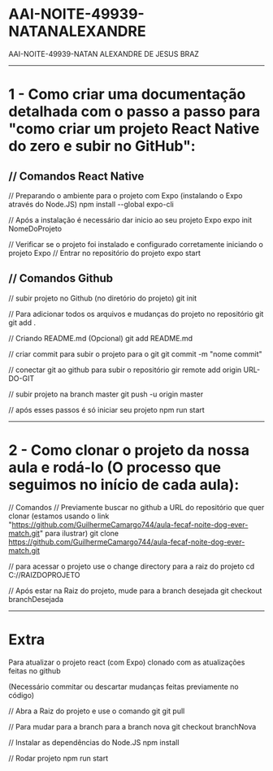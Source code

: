 # AAI-NOITE-49939-NATANALEXANDRE
AAI-NOITE-49939-NATAN ALEXANDRE DE JESUS BRAZ
<hr>
<h1>1 - Como criar uma documentação detalhada com o passo a passo para "como criar um projeto React Native do zero e subir no GitHub":</h1>

<h2>// Comandos React Native</h2>
  // Preparando o ambiente para o projeto com Expo (instalando o Expo através do Node.JS)
  npm install --global expo-cli

  // Após a instalação é necessário dar inicio ao seu projeto Expo
  expo init NomeDoProjeto

  // Verificar se o projeto foi instalado e configurado corretamente iniciando o projeto Expo
  // Entrar no repositório do projeto
  expo start

<h2>// Comandos Github</h2>
  // subir projeto no Github (no diretório do projeto)
  git init

  // Para adicionar todos os arquivos e mudanças do projeto no repositório git
  git add .

  // Criando README.md (Opcional)
  git add README.md

  // criar commit para subir o projeto para o git
  git commit -m "nome commit"

  // conectar git ao github para subir o repositório
  gir remote add origin URL-DO-GIT

  // subir projeto na branch master
  git push -u origin master

  // após esses passos é só iniciar seu projeto
  npm run start
  <hr>

<h1>2 - Como clonar o projeto da nossa aula e rodá-lo (O processo que seguimos no início de cada aula):</h1>

// Comandos
  // Previamente buscar no github a URL do repositório que quer clonar (estamos usando o link "https://github.com/GuilhermeCamargo744/aula-fecaf-noite-dog-ever-match.git" para ilustrar)
  git clone https://github.com/GuilhermeCamargo744/aula-fecaf-noite-dog-ever-match.git

  // para acessar o projeto use o change directory para a raiz do projeto
  cd C://RAIZDOPROJETO

  // Após estar na Raiz do projeto, mude para a branch desejada
  git checkout branchDesejada
  
<hr>
<h1>Extra</h1>
Para atualizar o projeto react (com Expo) clonado com as atualizações feitas no github

(Necessário commitar ou descartar mudanças feitas previamente no código)

// Abra a Raiz do projeto e use o comando git
  git pull

// Para mudar para a branch para a branch nova
  git checkout branchNova

// Instalar as dependências do Node.JS
  npm install

// Rodar projeto
  npm run start
